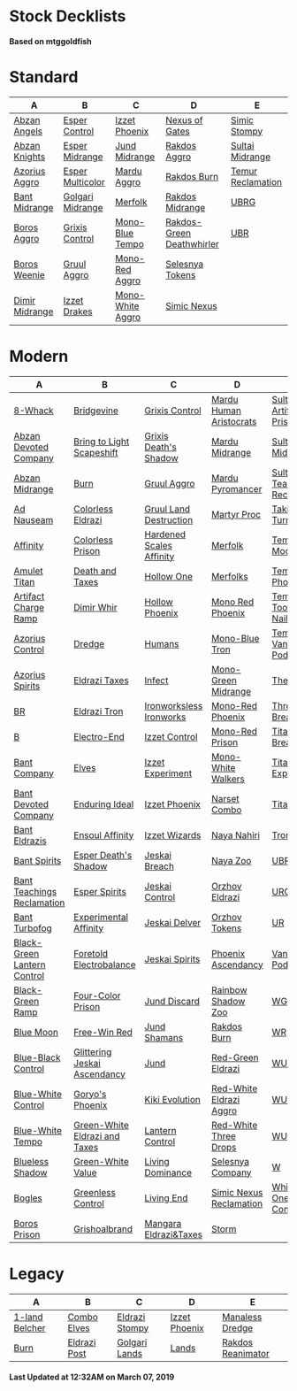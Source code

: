 # Stock Decklists
#### Based on mtggoldfish


# Standard

|                               A                                |                                 B                                  |                                 C                                  |                                          D                                           |                                  E                                   |
|----------------------------------------------------------------|--------------------------------------------------------------------|--------------------------------------------------------------------|--------------------------------------------------------------------------------------|----------------------------------------------------------------------|
|[Abzan Angels](./mtggoldfish/Standard/decks/Abzan_Angels.md)    |[Esper Control](./mtggoldfish/Standard/decks/Esper_Control.md)      |[Izzet Phoenix](./mtggoldfish/Standard/decks/Izzet_Phoenix.md)      |[Nexus of Gates](./mtggoldfish/Standard/decks/Nexus_of_Gates.md)                      |[Simic Stompy](./mtggoldfish/Standard/decks/Simic_Stompy.md)          |
|[Abzan Knights](./mtggoldfish/Standard/decks/Abzan_Knights.md)  |[Esper Midrange](./mtggoldfish/Standard/decks/Esper_Midrange.md)    |[Jund Midrange](./mtggoldfish/Standard/decks/Jund_Midrange.md)      |[Rakdos Aggro](./mtggoldfish/Standard/decks/Rakdos_Aggro.md)                          |[Sultai Midrange](./mtggoldfish/Standard/decks/Sultai_Midrange.md)    |
|[Azorius Aggro](./mtggoldfish/Standard/decks/Azorius_Aggro.md)  |[Esper Multicolor](./mtggoldfish/Standard/decks/Esper_Multicolor.md)|[Mardu Aggro](./mtggoldfish/Standard/decks/Mardu_Aggro.md)          |[Rakdos Burn](./mtggoldfish/Standard/decks/Rakdos_Burn.md)                            |[Temur Reclamation](./mtggoldfish/Standard/decks/Temur_Reclamation.md)|
|[Bant Midrange](./mtggoldfish/Standard/decks/Bant_Midrange.md)  |[Golgari Midrange](./mtggoldfish/Standard/decks/Golgari_Midrange.md)|[Merfolk](./mtggoldfish/Standard/decks/Merfolk.md)                  |[Rakdos Midrange](./mtggoldfish/Standard/decks/Rakdos_Midrange.md)                    |[UBRG](./mtggoldfish/Standard/decks/UBRG.md)                          |
|[Boros Aggro](./mtggoldfish/Standard/decks/Boros_Aggro.md)      |[Grixis Control](./mtggoldfish/Standard/decks/Grixis_Control.md)    |[Mono-Blue Tempo](./mtggoldfish/Standard/decks/Mono-Blue_Tempo.md)  |[Rakdos-Green Deathwhirler](./mtggoldfish/Standard/decks/Rakdos-Green_Deathwhirler.md)|[UBR](./mtggoldfish/Standard/decks/UBR.md)                            |
|[Boros Weenie](./mtggoldfish/Standard/decks/Boros_Weenie.md)    |[Gruul Aggro](./mtggoldfish/Standard/decks/Gruul_Aggro.md)          |[Mono-Red Aggro](./mtggoldfish/Standard/decks/Mono-Red_Aggro.md)    |[Selesnya Tokens](./mtggoldfish/Standard/decks/Selesnya_Tokens.md)                    |                                                                      |
|[Dimir Midrange](./mtggoldfish/Standard/decks/Dimir_Midrange.md)|[Izzet Drakes](./mtggoldfish/Standard/decks/Izzet_Drakes.md)        |[Mono-White Aggro](./mtggoldfish/Standard/decks/Mono-White_Aggro.md)|[Simic Nexus](./mtggoldfish/Standard/decks/Simic_Nexus.md)                            |                                                                      |


# Modern

|                                           A                                            |                                             B                                              |                                         C                                          |                                       D                                        |                                           E                                            |
|----------------------------------------------------------------------------------------|--------------------------------------------------------------------------------------------|------------------------------------------------------------------------------------|--------------------------------------------------------------------------------|----------------------------------------------------------------------------------------|
|[8-Whack](./mtggoldfish/Modern/decks/8-Whack.md)                                        |[Bridgevine](./mtggoldfish/Modern/decks/Bridgevine.md)                                      |[Grixis Control](./mtggoldfish/Modern/decks/Grixis_Control.md)                      |[Mardu Human Aristocrats](./mtggoldfish/Modern/decks/Mardu_Human_Aristocrats.md)|[Sultai Artifact Prison](./mtggoldfish/Modern/decks/Sultai_Artifact_Prison.md)          |
|[Abzan Devoted Company](./mtggoldfish/Modern/decks/Abzan_Devoted_Company.md)            |[Bring to Light Scapeshift](./mtggoldfish/Modern/decks/Bring_to_Light_Scapeshift.md)        |[Grixis Death's Shadow](./mtggoldfish/Modern/decks/Grixis_Death's_Shadow.md)        |[Mardu Midrange](./mtggoldfish/Modern/decks/Mardu_Midrange.md)                  |[Sultai Midrange](./mtggoldfish/Modern/decks/Sultai_Midrange.md)                        |
|[Abzan Midrange](./mtggoldfish/Modern/decks/Abzan_Midrange.md)                          |[Burn](./mtggoldfish/Modern/decks/Burn.md)                                                  |[Gruul Aggro](./mtggoldfish/Modern/decks/Gruul_Aggro.md)                            |[Mardu Pyromancer](./mtggoldfish/Modern/decks/Mardu_Pyromancer.md)              |[Sultai Teaching Reclamation](./mtggoldfish/Modern/decks/Sultai_Teaching_Reclamation.md)|
|[Ad Nauseam](./mtggoldfish/Modern/decks/Ad_Nauseam.md)                                  |[Colorless Eldrazi](./mtggoldfish/Modern/decks/Colorless_Eldrazi.md)                        |[Gruul Land Destruction](./mtggoldfish/Modern/decks/Gruul_Land_Destruction.md)      |[Martyr Proc](./mtggoldfish/Modern/decks/Martyr_Proc.md)                        |[Taking Turns](./mtggoldfish/Modern/decks/Taking_Turns.md)                              |
|[Affinity](./mtggoldfish/Modern/decks/Affinity.md)                                      |[Colorless Prison](./mtggoldfish/Modern/decks/Colorless_Prison.md)                          |[Hardened Scales Affinity](./mtggoldfish/Modern/decks/Hardened_Scales_Affinity.md)  |[Merfolk](./mtggoldfish/Modern/decks/Merfolk.md)                                |[Temur Moon](./mtggoldfish/Modern/decks/Temur_Moon.md)                                  |
|[Amulet Titan](./mtggoldfish/Modern/decks/Amulet_Titan.md)                              |[Death and Taxes](./mtggoldfish/Modern/decks/Death_and_Taxes.md)                            |[Hollow One](./mtggoldfish/Modern/decks/Hollow_One.md)                              |[Merfolks](./mtggoldfish/Modern/decks/Merfolks.md)                              |[Temur Phoenix](./mtggoldfish/Modern/decks/Temur_Phoenix.md)                            |
|[Artifact Charge Ramp](./mtggoldfish/Modern/decks/Artifact_Charge_Ramp.md)              |[Dimir Whir](./mtggoldfish/Modern/decks/Dimir_Whir.md)                                      |[Hollow Phoenix](./mtggoldfish/Modern/decks/Hollow_Phoenix.md)                      |[Mono Red Phoenix](./mtggoldfish/Modern/decks/Mono_Red_Phoenix.md)              |[Temur Tooth and Nail](./mtggoldfish/Modern/decks/Temur_Tooth_and_Nail.md)              |
|[Azorius Control](./mtggoldfish/Modern/decks/Azorius_Control.md)                        |[Dredge](./mtggoldfish/Modern/decks/Dredge.md)                                              |[Humans](./mtggoldfish/Modern/decks/Humans.md)                                      |[Mono-Blue Tron](./mtggoldfish/Modern/decks/Mono-Blue_Tron.md)                  |[Temur Vannifar Pod](./mtggoldfish/Modern/decks/Temur_Vannifar_Pod.md)                  |
|[Azorius Spirits](./mtggoldfish/Modern/decks/Azorius_Spirits.md)                        |[Eldrazi Taxes](./mtggoldfish/Modern/decks/Eldrazi_Taxes.md)                                |[Infect](./mtggoldfish/Modern/decks/Infect.md)                                      |[Mono-Green Midrange](./mtggoldfish/Modern/decks/Mono-Green_Midrange.md)        |[The Rock](./mtggoldfish/Modern/decks/The_Rock.md)                                      |
|[BR](./mtggoldfish/Modern/decks/BR.md)                                                  |[Eldrazi Tron](./mtggoldfish/Modern/decks/Eldrazi_Tron.md)                                  |[Ironworksless Ironworks](./mtggoldfish/Modern/decks/Ironworksless_Ironworks.md)    |[Mono-Red Phoenix](./mtggoldfish/Modern/decks/Mono-Red_Phoenix.md)              |[Through the Breach](./mtggoldfish/Modern/decks/Through_the_Breach.md)                  |
|[B](./mtggoldfish/Modern/decks/B.md)                                                    |[Electro-End](./mtggoldfish/Modern/decks/Electro-End.md)                                    |[Izzet Control](./mtggoldfish/Modern/decks/Izzet_Control.md)                        |[Mono-Red Prison](./mtggoldfish/Modern/decks/Mono-Red_Prison.md)                |[Titan Breach](./mtggoldfish/Modern/decks/Titan_Breach.md)                              |
|[Bant Company](./mtggoldfish/Modern/decks/Bant_Company.md)                              |[Elves](./mtggoldfish/Modern/decks/Elves.md)                                                |[Izzet Experiment](./mtggoldfish/Modern/decks/Izzet_Experiment.md)                  |[Mono-White Walkers](./mtggoldfish/Modern/decks/Mono-White_Walkers.md)          |[Titan Experiment](./mtggoldfish/Modern/decks/Titan_Experiment.md)                      |
|[Bant Devoted Company](./mtggoldfish/Modern/decks/Bant_Devoted_Company.md)              |[Enduring Ideal](./mtggoldfish/Modern/decks/Enduring_Ideal.md)                              |[Izzet Phoenix](./mtggoldfish/Modern/decks/Izzet_Phoenix.md)                        |[Narset Combo](./mtggoldfish/Modern/decks/Narset_Combo.md)                      |[TitanShift](./mtggoldfish/Modern/decks/TitanShift.md)                                  |
|[Bant Eldrazis](./mtggoldfish/Modern/decks/Bant_Eldrazis.md)                            |[Ensoul Affinity](./mtggoldfish/Modern/decks/Ensoul_Affinity.md)                            |[Izzet Wizards](./mtggoldfish/Modern/decks/Izzet_Wizards.md)                        |[Naya Nahiri](./mtggoldfish/Modern/decks/Naya_Nahiri.md)                        |[Tron](./mtggoldfish/Modern/decks/Tron.md)                                              |
|[Bant Spirits](./mtggoldfish/Modern/decks/Bant_Spirits.md)                              |[Esper Death's Shadow](./mtggoldfish/Modern/decks/Esper_Death's_Shadow.md)                  |[Jeskai Breach](./mtggoldfish/Modern/decks/Jeskai_Breach.md)                        |[Naya Zoo](./mtggoldfish/Modern/decks/Naya_Zoo.md)                              |[UBR](./mtggoldfish/Modern/decks/UBR.md)                                                |
|[Bant Teachings Reclamation](./mtggoldfish/Modern/decks/Bant_Teachings_Reclamation.md)  |[Esper Spirits](./mtggoldfish/Modern/decks/Esper_Spirits.md)                                |[Jeskai Control](./mtggoldfish/Modern/decks/Jeskai_Control.md)                      |[Orzhov Eldrazi](./mtggoldfish/Modern/decks/Orzhov_Eldrazi.md)                  |[URG](./mtggoldfish/Modern/decks/URG.md)                                                |
|[Bant Turbofog](./mtggoldfish/Modern/decks/Bant_Turbofog.md)                            |[Experimental Affinity](./mtggoldfish/Modern/decks/Experimental_Affinity.md)                |[Jeskai Delver](./mtggoldfish/Modern/decks/Jeskai_Delver.md)                        |[Orzhov Tokens](./mtggoldfish/Modern/decks/Orzhov_Tokens.md)                    |[UR](./mtggoldfish/Modern/decks/UR.md)                                                  |
|[Black-Green Lantern Control](./mtggoldfish/Modern/decks/Black-Green_Lantern_Control.md)|[Foretold Electrobalance](./mtggoldfish/Modern/decks/Foretold_Electrobalance.md)            |[Jeskai Spirits](./mtggoldfish/Modern/decks/Jeskai_Spirits.md)                      |[Phoenix Ascendancy](./mtggoldfish/Modern/decks/Phoenix_Ascendancy.md)          |[Vannifar Pod](./mtggoldfish/Modern/decks/Vannifar_Pod.md)                              |
|[Black-Green Ramp](./mtggoldfish/Modern/decks/Black-Green_Ramp.md)                      |[Four-Color Prison](./mtggoldfish/Modern/decks/Four-Color_Prison.md)                        |[Jund Discard](./mtggoldfish/Modern/decks/Jund_Discard.md)                          |[Rainbow Shadow Zoo](./mtggoldfish/Modern/decks/Rainbow_Shadow_Zoo.md)          |[WG](./mtggoldfish/Modern/decks/WG.md)                                                  |
|[Blue Moon](./mtggoldfish/Modern/decks/Blue_Moon.md)                                    |[Free-Win Red](./mtggoldfish/Modern/decks/Free-Win_Red.md)                                  |[Jund Shamans](./mtggoldfish/Modern/decks/Jund_Shamans.md)                          |[Rakdos Burn](./mtggoldfish/Modern/decks/Rakdos_Burn.md)                        |[WR](./mtggoldfish/Modern/decks/WR.md)                                                  |
|[Blue-Black Control](./mtggoldfish/Modern/decks/Blue-Black_Control.md)                  |[Glittering Jeskai Ascendancy](./mtggoldfish/Modern/decks/Glittering_Jeskai_Ascendancy.md)  |[Jund](./mtggoldfish/Modern/decks/Jund.md)                                          |[Red-Green Eldrazi](./mtggoldfish/Modern/decks/Red-Green_Eldrazi.md)            |[WUB](./mtggoldfish/Modern/decks/WUB.md)                                                |
|[Blue-White Control](./mtggoldfish/Modern/decks/Blue-White_Control.md)                  |[Goryo's Phoenix](./mtggoldfish/Modern/decks/Goryo's_Phoenix.md)                            |[Kiki Evolution](./mtggoldfish/Modern/decks/Kiki_Evolution.md)                      |[Red-White Eldrazi Aggro](./mtggoldfish/Modern/decks/Red-White_Eldrazi_Aggro.md)|[WUG](./mtggoldfish/Modern/decks/WUG.md)                                                |
|[Blue-White Tempo](./mtggoldfish/Modern/decks/Blue-White_Tempo.md)                      |[Green-White Eldrazi and Taxes](./mtggoldfish/Modern/decks/Green-White_Eldrazi_and_Taxes.md)|[Lantern Control](./mtggoldfish/Modern/decks/Lantern_Control.md)                    |[Red-White Three Drops](./mtggoldfish/Modern/decks/Red-White_Three_Drops.md)    |[WU](./mtggoldfish/Modern/decks/WU.md)                                                  |
|[Blueless Shadow](./mtggoldfish/Modern/decks/Blueless_Shadow.md)                        |[Green-White Value](./mtggoldfish/Modern/decks/Green-White_Value.md)                        |[Living Dominance](./mtggoldfish/Modern/decks/Living_Dominance.md)                  |[Selesnya Company](./mtggoldfish/Modern/decks/Selesnya_Company.md)              |[W](./mtggoldfish/Modern/decks/W.md)                                                    |
|[Bogles](./mtggoldfish/Modern/decks/Bogles.md)                                          |[Greenless Control](./mtggoldfish/Modern/decks/Greenless_Control.md)                        |[Living End](./mtggoldfish/Modern/decks/Living_End.md)                              |[Simic Nexus Reclamation](./mtggoldfish/Modern/decks/Simic_Nexus_Reclamation.md)|[White-Blue One-ofs Control](./mtggoldfish/Modern/decks/White-Blue_One-ofs_Control.md)  |
|[Boros Prison](./mtggoldfish/Modern/decks/Boros_Prison.md)                              |[Grishoalbrand](./mtggoldfish/Modern/decks/Grishoalbrand.md)                                |[Mangara Eldrazi&amp;Taxes](./mtggoldfish/Modern/decks/Mangara_Eldrazi&amp;Taxes.md)|[Storm](./mtggoldfish/Modern/decks/Storm.md)                                    |                                                                                        |


# Legacy

|                              A                               |                            B                             |                              C                               |                             D                              |                                 E                                  |
|--------------------------------------------------------------|----------------------------------------------------------|--------------------------------------------------------------|------------------------------------------------------------|--------------------------------------------------------------------|
|[1-land Belcher](./mtggoldfish/Legacy/decks/1-land_Belcher.md)|[Combo Elves](./mtggoldfish/Legacy/decks/Combo_Elves.md)  |[Eldrazi Stompy](./mtggoldfish/Legacy/decks/Eldrazi_Stompy.md)|[Izzet Phoenix](./mtggoldfish/Legacy/decks/Izzet_Phoenix.md)|[Manaless Dredge](./mtggoldfish/Legacy/decks/Manaless_Dredge.md)    |
|[Burn](./mtggoldfish/Legacy/decks/Burn.md)                    |[Eldrazi Post](./mtggoldfish/Legacy/decks/Eldrazi_Post.md)|[Golgari Lands](./mtggoldfish/Legacy/decks/Golgari_Lands.md)  |[Lands](./mtggoldfish/Legacy/decks/Lands.md)                |[Rakdos Reanimator](./mtggoldfish/Legacy/decks/Rakdos_Reanimator.md)|



#### Last Updated at 12:32AM on March 07, 2019